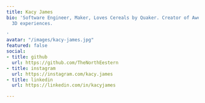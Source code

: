```yaml
---
title: Kacy James
bio: 'Software Engineer, Maker, Loves Cereals by Quaker. Creator of Awesome 2D and
  3D experiences.

'
avatar: "/images/kacy-james.jpg"
featured: false
social:
- title: github
  url: https://github.com/TheNorthEestern
- title: instagram
  url: https://instagram.com/kacy.james
- title: linkedin
  url: https://linkedin.com/in/kacyjames

---
```

